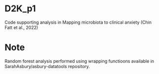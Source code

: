 # D2K_p1
Code supporting analysis in Mapping microbiota to clinical anxiety (Chin Fatt et al., 2022)


# Note
Random forest analysis performed using wrapping functioons available in SarahAsbury/asbury-datatools repository. 
